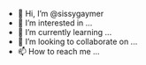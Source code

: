 - 👋 Hi, I’m @sissygaymer
- 👀 I’m interested in ...
- 🌱 I’m currently learning ...
- 💞️ I’m looking to collaborate on ...
- 📫 How to reach me ...

<!---
sissygaymer/sissygaymer is a ✨ special ✨ repository because its `README.md` (this file) appears on your GitHub profile.
You can click the Preview link to take a look at your changes.
--->
